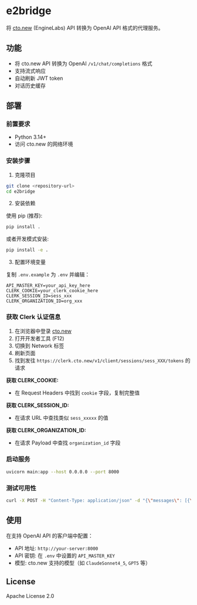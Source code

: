 # e2bridge

将 [cto.new](https://cto.new) (EngineLabs) API 转换为 OpenAI API 格式的代理服务。

## 功能

- 将 cto.new API 转换为 OpenAI `/v1/chat/completions` 格式
- 支持流式响应
- 自动刷新 JWT token
- 对话历史缓存

## 部署

### 前置要求

- Python 3.14+
- 访问 cto.new 的网络环境

### 安装步骤

1. 克隆项目

```bash
git clone <repository-url>
cd e2bridge
```

2. 安装依赖

使用 pip (推荐):

```bash
pip install .
```

或者开发模式安装:

```bash
pip install -e .
```

3. 配置环境变量

复制 `.env.example` 为 `.env` 并编辑：

```env
API_MASTER_KEY=your_api_key_here
CLERK_COOKIE=your_clerk_cookie_here
CLERK_SESSION_ID=sess_xxx
CLERK_ORGANIZATION_ID=org_xxx
```

### 获取 Clerk 认证信息

1. 在浏览器中登录 [cto.new](https://cto.new)
2. 打开开发者工具 (F12)
3. 切换到 Network 标签
4. 刷新页面
5. 找到发往 `https://clerk.cto.new/v1/client/sessions/sess_XXX/tokens` 的请求

**获取 CLERK_COOKIE:**
- 在 Request Headers 中找到 `cookie` 字段，复制完整值

**获取 CLERK_SESSION_ID:**
- 在请求 URL 中查找类似 `sess_xxxxx` 的值

**获取 CLERK_ORGANIZATION_ID:**
- 在请求 Payload 中查找 `organization_id` 字段

### 启动服务

```bash
uvicorn main:app --host 0.0.0.0 --port 8000
```

### 测试可用性

```bash
curl -X POST -H "Content-Type: application/json" -d "{\"messages\": [{\"content\": \"hello\"}]}" http://127.0.0.1:8000/v1/chat/completions --output -
```

## 使用

在支持 OpenAI API 的客户端中配置：

- API 地址: `http://your-server:8000`
- API 密钥: 在 `.env` 中设置的 `API_MASTER_KEY`
- 模型: cto.new 支持的模型（如 `ClaudeSonnet4_5`, `GPT5` 等）

## License

Apache License 2.0
